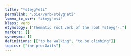 ```yaml
---
title: "*stéygʰeti"
permalink: "/pie/verb/stéygʰeti"
lemma_to_sort: "steygʰeti"
klass: verb
etymology: ["Thematic root verb of the root *steygʰ-."]
markers: []
synonyms: []
definitions: [["to be walking", "to be climbing"]]
topics: ["ine-pro:Gaits"]
---
```

